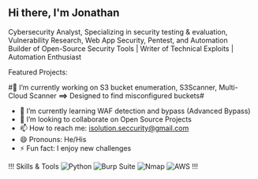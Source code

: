 ## Hi there, I'm Jonathan

Cybersecurity Analyst, Specializing in security testing & evaluation, Vulnerability Research, Web App Security, Pentest, and Automation  
Builder of Open-Source Security Tools | Writer of Technical Exploits | Automation Enthusiast

Featured Projects: 

#🔭 I’m currently working on S3 bucket enumeration, S3Scanner, Multi-Cloud Scanner **==>** Designed to find misconfigured buckets#
- 🌱 I’m currently learning WAF detection and bypass (Advanced Bypass)
- 👯 I’m looking to collaborate on Open Source Projects
- 📫 How to reach me: isolution.seccurity@gmail.com
- 😄 Pronouns: He/His
- ⚡ Fun fact: I enjoy new challenges

!!!
Skills & Tools
![Python](https://img.shields.io/badge/Python-3776AB?style=for-the-badge&logo=python&logoColor=white)
![Burp Suite](https://img.shields.io/badge/Burp_Suite-FF6600?style=for-the-badge&logo=burp-suite&logoColor=white)
![Nmap](https://img.shields.io/badge/Nmap-000000?style=for-the-badge&logo=nmap&logoColor=white)
![AWS](https://img.shields.io/badge/AWS-232F3E?style=for-the-badge&logo=amazon-aws&logoColor=white)
!!!

